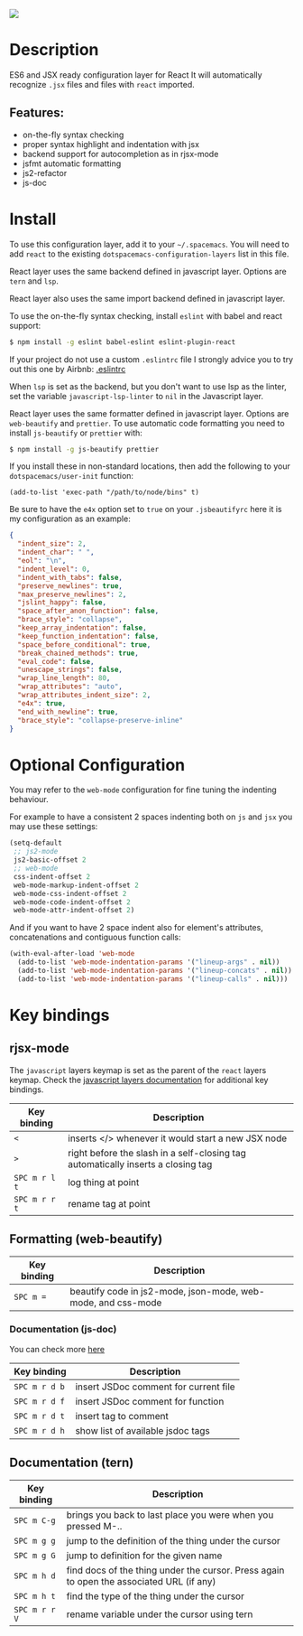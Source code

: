 ![](img/react.png)

# Description

ES6 and JSX ready configuration layer for React It will automatically
recognize `.jsx` files and files with `react` imported.

## Features:

-   on-the-fly syntax checking
-   proper syntax highlight and indentation with jsx
-   backend support for autocompletion as in rjsx-mode
-   jsfmt automatic formatting
-   js2-refactor
-   js-doc

# Install

To use this configuration layer, add it to your `~/.spacemacs`. You will
need to add `react` to the existing `dotspacemacs-configuration-layers`
list in this file.

React layer uses the same backend defined in javascript layer. Options
are `tern` and `lsp`.

React layer also uses the same import backend defined in javascript
layer.

To use the on-the-fly syntax checking, install `eslint` with babel and
react support:

``` bash
$ npm install -g eslint babel-eslint eslint-plugin-react
```

If your project do not use a custom `.eslintrc` file I strongly advice
you to try out this one by Airbnb:
[.eslintrc](https://github.com/airbnb/javascript/blob/master/linters/.eslintrc)

When `lsp` is set as the backend, but you don't want to use lsp as the
linter, set the variable `javascript-lsp-linter` to `nil` in the
Javascript layer.

React layer uses the same formatter defined in javascript layer. Options
are `web-beautify` and `prettier`. To use automatic code formatting you
need to install `js-beautify` or `prettier` with:

``` bash
$ npm install -g js-beautify prettier
```

If you install these in non-standard locations, then add the following
to your `dotspacemacs/user-init` function:

``` elisp
(add-to-list 'exec-path "/path/to/node/bins" t)
```

Be sure to have the `e4x` option set to `true` on your `.jsbeautifyrc`
here it is my configuration as an example:

``` json
{
  "indent_size": 2,
  "indent_char": " ",
  "eol": "\n",
  "indent_level": 0,
  "indent_with_tabs": false,
  "preserve_newlines": true,
  "max_preserve_newlines": 2,
  "jslint_happy": false,
  "space_after_anon_function": false,
  "brace_style": "collapse",
  "keep_array_indentation": false,
  "keep_function_indentation": false,
  "space_before_conditional": true,
  "break_chained_methods": true,
  "eval_code": false,
  "unescape_strings": false,
  "wrap_line_length": 80,
  "wrap_attributes": "auto",
  "wrap_attributes_indent_size": 2,
  "e4x": true,
  "end_with_newline": true,
  "brace_style": "collapse-preserve-inline"
}
```

# Optional Configuration

You may refer to the `web-mode` configuration for fine tuning the
indenting behaviour.

For example to have a consistent 2 spaces indenting both on `js` and
`jsx` you may use these settings:

``` commonlisp
(setq-default
 ;; js2-mode
 js2-basic-offset 2
 ;; web-mode
 css-indent-offset 2
 web-mode-markup-indent-offset 2
 web-mode-css-indent-offset 2
 web-mode-code-indent-offset 2
 web-mode-attr-indent-offset 2)
```

And if you want to have 2 space indent also for element's attributes,
concatenations and contiguous function calls:

``` commonlisp
(with-eval-after-load 'web-mode
  (add-to-list 'web-mode-indentation-params '("lineup-args" . nil))
  (add-to-list 'web-mode-indentation-params '("lineup-concats" . nil))
  (add-to-list 'web-mode-indentation-params '("lineup-calls" . nil)))
```

# Key bindings

## rjsx-mode

The `javascript` layers keymap is set as the parent of the `react`
layers keymap. Check the [javascript layers
documentation](https://github.com/syl20bnr/spacemacs/blob/develop/layers/+lang/javascript/README.org#key-bindings)
for additional key bindings.

| Key binding   | Description                                                                      |
|---------------|----------------------------------------------------------------------------------|
| `<`           | inserts \</\> whenever it would start a new JSX node                             |
| `>`           | right before the slash in a self-closing tag automatically inserts a closing tag |
| `SPC m r l t` | log thing at point                                                               |
| `SPC m r r t` | rename tag at point                                                              |

## Formatting (web-beautify)

| Key binding | Description                                                  |
|-------------|--------------------------------------------------------------|
| `SPC m =`   | beautify code in js2-mode, json-mode, web-mode, and css-mode |

### Documentation (js-doc)

You can check more [here](https://github.com/mooz/js-doc/)

| Key binding   | Description                           |
|---------------|---------------------------------------|
| `SPC m r d b` | insert JSDoc comment for current file |
| `SPC m r d f` | insert JSDoc comment for function     |
| `SPC m r d t` | insert tag to comment                 |
| `SPC m r d h` | show list of available jsdoc tags     |

## Documentation (tern)

| Key binding   | Description                                                                              |
|---------------|------------------------------------------------------------------------------------------|
| `SPC m C-g`   | brings you back to last place you were when you pressed M-..                             |
| `SPC m g g`   | jump to the definition of the thing under the cursor                                     |
| `SPC m g G`   | jump to definition for the given name                                                    |
| `SPC m h d`   | find docs of the thing under the cursor. Press again to open the associated URL (if any) |
| `SPC m h t`   | find the type of the thing under the cursor                                              |
| `SPC m r r V` | rename variable under the cursor using tern                                              |
